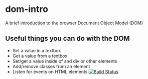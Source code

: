 # dom-intro

A brief introduction to the browser Document Object Model (DOM)

## Useful things you can do with the DOM

* Set a value in a textbox
* Get a value from a textbox
* Set/get a value inside of and div or other elements
* Add/remove classes from an element
* Listen for events on HTML elements
[![Build Status](https://app.travis-ci.com/2Nonku123/dom-intro.svg?branch=main)](https://app.travis-ci.com/2Nonku123/dom-intro)